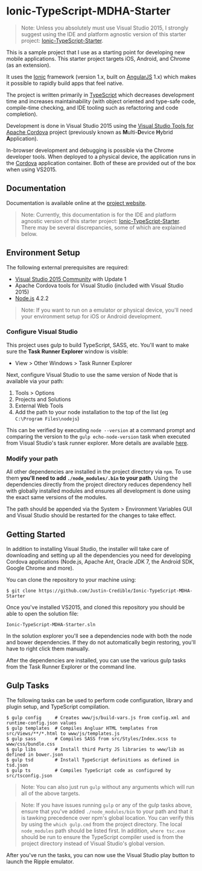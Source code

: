 Ionic-TypeScript-MDHA-Starter
=============================

> Note: Unless you absolutely must use Visual Studio 2015, I strongly suggest using the IDE and platform agnostic version of this starter project: [Ionic-TypeScript-Starter](https://github.com/Justin-Credible/Ionic-TypeScript-Starter).

This is a sample project that I use as a starting point for developing new mobile applications. This starter project targets iOS, Android, and Chrome (as an extension).

It uses the [Ionic](http://ionicframework.com/) framework (version 1.x, built on [AngularJS](https://angularjs.org/) 1.x) which makes it possible to rapidly build apps that feel native.

The project is written primarily in [TypeScript](http://www.typescriptlang.org/) which decreases development time and increases maintainability (with object oriented and type-safe code, compile-time checking, and IDE tooling such as refactoring and code completion).

Development is done in Visual Studio 2015 using the [Visual Studio Tools for Apache Cordova](https://www.visualstudio.com/en-us/features/cordova-vs.aspx) project (previously known as **M**ulti-**D**evice **H**ybrid **A**pplication).

In-browser development and debugging is possible via the Chrome developer tools. When deployed to a physical device, the application runs in the [Cordova](http://cordova.apache.org/) application container. Both of these are provided out of the box when using VS2015.

## Documentation

Documentation is available online at the [project website](http://Justin-Credible.github.io/Ionic-TypeScript-Starter).

> Note: Currently, this documentation is for the IDE and platform agnostic version of this starter project: [Ionic-TypeScript-Starter](https://github.com/Justin-Credible/Ionic-TypeScript-Starter). There may be several discrepancies, some of which are explained below.

## Environment Setup

The following external prerequisites are required:

* [Visual Studio 2015 Community](https://www.visualstudio.com/) with Update 1
* Apache Cordova tools for Visual Studio (included with Visual Studio 2015)
* [Node.js](https://nodejs.org/dist/v4.2.2/) 4.2.2

> Note: If you want to run on a emulator or physical device, you'll need your environment setup for iOS or Android development.

### Configure Visual Studio

This project uses gulp to build TypeScript, SASS, etc. You'll want to make sure the **Task Runner Explorer** window is visible:

* View > Other Windows > Task Runner Explorer

Next, configure Visual Studio to use the same version of Node that is available via your path:

1. Tools > Options
1. Projects and Solutions
1. External Web Tools
2. Add the path to your node installation to the top of the list (eg `C:\Program Files\nodejs`)

This can be verified by executing `node --version` at a command prompt and comparing the version to the `gulp echo-node-version` task when executed from Visual Studio's task runner explorer. More details are available [here](http://ryanhayes.net/synchronize-node-js-install-version-with-visual-studio-2015/).

### Modify your path

All other dependencies are installed in the project directory via `npm`. To use them **you'll need to add `./node_modules/.bin` to your path**. Using the dependencies directly from the project directory reduces dependency hell with globally installed modules and ensures all development is done using the exact same versions of the modules.

The path should be appended via the System > Environment Variables GUI and Visual Studio should be restarted for the changes to take effect.

## Getting Started

In addition to installing Visual Studio, the installer will take care of downloading and setting up all the dependencies you need for developing Cordova applications (Node.js, Apache Ant, Oracle JDK 7, the Android SDK, Google Chrome and more).

You can clone the repository to your machine using:

	$ git clone https://github.com/Justin-Credible/Ionic-TypeScript-MDHA-Starter

Once you've installed VS2015, and cloned this repository you should be able to open the solution file:

	Ionic-TypeScript-MDHA-Starter.sln
 
In the solution explorer you'll see a dependencies node with both the node and bower dependencies. If they do not automatically begin restoring, you'll have to right click them manually.

After the dependencies are installed, you can use the various gulp tasks from the Task Runner Explorer or the command line.

## Gulp Tasks

The following tasks can be used to perform code configuration, library and plugin setup, and TypeScript compilation.

    $ gulp config     # Creates www/js/build-vars.js from config.xml and runtime-config.json values
    $ gulp templates  # Compiles Angluar HTML templates from src/Views/**/*.html to www/js/templates.js
    $ gulp sass       # Compiles SASS from src/Styles/Index.scss to www/css/bundle.css
    $ gulp libs       # Install third Party JS libraries to www/lib as defined in bower.json
    $ gulp tsd        # Install TypeScript definitions as defined in tsd.json
    $ gulp ts         # Compiles TypeScript code as configured by src/tsconfig.json

> Note: You can also just run `gulp` without any arguments which will run all of the above targets.

> Note: If you have issues running `gulp` or any of the gulp tasks above, ensure that you've added `./node_modules/bin` to your path and that it is tawking precedence over npm's global location. You can verify this by using the `which gulp.cmd` from the project directory. The local `node_modules` path should be listed first. In addition, `where tsc.exe` should be run to ensure the TypeScript compiler used is from the project directory instead of Visual Studio's global version.

After you've run the tasks, you can now use the Visual Studio play button to launch the Ripple emulator.

